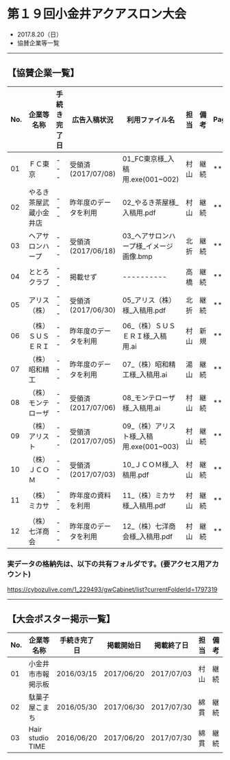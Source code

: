 # 第１９回小金井アクアスロン大会  
 * 2017.8.20（日）
 * 協賛企業等一覧

---
## 【協賛企業一覧】
|No.|企業等名称|手続き完了日|広告入稿状況|利用ファイル名|担当|備考|Page|
|---|---|---|---|---|---|---|---|
|01|ＦＣ東京|---|受領済(2017/07/08)|01_FC東京様_入稿用.exe(001~002)|村山|継続|**|
|02|やるき茶屋武蔵小金井店|---|昨年度のデータを利用|02_やるき茶屋様_入稿用.pdf|村山|継続|**|
|03|ヘアサロンハープ|---|受領済(2017/06/18)|03_ヘアサロンハープ様_イメージ画像.bmp|北折|継続|**|
|04|ととろクラブ|---|掲載せず|----------|高橋|継続|**|
|05|アリス（株）|---|受領済(2017/06/30)|05_アリス（株）様_入稿用.pdf|北折|継続|**|
|06|（株）ＳＵＳＥＲＩ|---|昨年度のデータを利用|06_（株）ＳＵＳＥＲＩ様_入稿用.ai|村山|新規|**|
|07|（株）昭和精工|---|昨年度のデータを利用|07_（株）昭和精工様_入稿用.ai|湯山|継続|**|
|08|（株）モンテローザ|---|受領済(2017/07/06)|08_モンテローザ様_入稿用.ai|村山|継続|**|
|09|（株）アリスト|---|受領済(2017/07/05)|09_（株）アリスト様_入稿用.exe(001~003)|村山|継続|**|
|10|（株）ＪＣＯＭ|---|受領済(2017/07/03)|10_ＪＣＯＭ様_入稿用.pdf|村山|継続|**|
|11|（株）ミカサ|---|昨年度の資料を利用|11_（株）ミカサ様_入稿用.pdf|村山|継続|**|
|12|（株）七洋商会|---|昨年度のデータを利用|12_（株）七洋商会様_入稿用.pdf|村山|継続|**|

### 実データの格納先は、以下の共有フォルダです。(要アクセス用アカウント)    
https://cybozulive.com/1_229493/gwCabinet/list?currentFolderId=1797319  

---
## 【大会ポスター掲示一覧】
|No.|企業等名称|手続き完了日|掲載開始日|掲載終了日|担当|備考|
|---|---|---|---|---|---|---|
|01|小金井市市報掲示板|2016/03/15|2017/06/20|2017/07/03|村山|継続|
|02|駄菓子屋こまち|2016/05/30|2017/06/30|2017/07/30|綿貫|継続|
|03|Hair studio TIME|2016/06/20|2017/06/20|2017/07/30|綿貫|継続|


